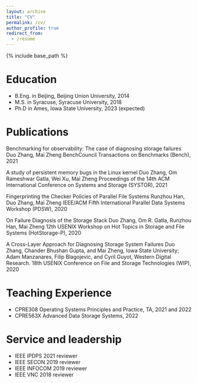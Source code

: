 ```yaml
---
layout: archive
title: "CV"
permalink: /cv/
author_profile: true
redirect_from:
  - /resume
---
```


{% include base_path %}

Education
======
* B.Eng. in Beijing, Beijing Union University, 2014
* M.S. in Syracuse, Syracuse University, 2018
* Ph.D in Ames, Iowa State University, 2023 (expected)

Publications
======
Benchmarking for observability: The case of diagnosing storage failures
Duo Zhang, Mai Zheng
BenchCouncil Transactions on Benchmarks (Bench), 2021

A study of persistent memory bugs in the Linux kernel
Duo Zhang, Om Rameshwar Gatla, Wei Xu, Mai Zheng
Proceedings of the 14th ACM International Conference on Systems and Storage (SYSTOR), 2021

Fingerprinting the Checker Policies of Parallel File Systems
Runzhou Han, Duo Zhang, Mai Zheng
IEEE/ACM Fifth International Parallel Data Systems Workshop (PDSW), 2020

On Failure Diagnosis of the Storage Stack
Duo Zhang, Om R. Gatla, Runzhou Han, Mai Zheng
12th USENIX Workshop on Hot Topics in Storage and File Systems (HotStorage-P), 2020	

A Cross-Layer Approach for Diagnosing Storage System Failures
Duo Zhang, Chander Bhushan Gupta, and Mai Zheng, Iowa State University; Adam Manzanares, Filip Blagojevic, and Cyril Guyot, Western Digital Research. 
18th USENIX Conference on File and Storage Technologies (WIP), 2020

    
Teaching Experience
======
* CPRE308 Operating Systems Principles and Practice, TA, 2021 and 2022
* CPRE563X Advanced Data Storage Systems, 2022
  
Service and leadership
======
* IEEE IPDPS 2021 reviewer
* IEEE SECON 2019 reviewer
* IEEE INFOCOM 2019 reviewer
* IEEE VNC 2018 reviewer
